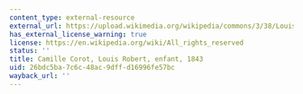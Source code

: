 ```yaml
---
content_type: external-resource
external_url: https://upload.wikimedia.org/wikipedia/commons/3/38/Louis_Robert_as_a_child_%281843%29_Jean-Baptiste-Camille_Corot_%28Louvre%29.jpg
has_external_license_warning: true
license: https://en.wikipedia.org/wiki/All_rights_reserved
status: ''
title: Camille Corot, Louis Robert, enfant, 1843
uid: 26bdc5ba-7c6c-48ac-9dff-d16996fe57bc
wayback_url: ''
---
```

